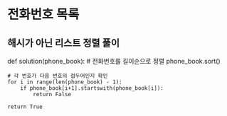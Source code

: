 # 전화번호 목록
## 해시가 아닌 리스트 정렬 풀이

def solution(phone_book):
    # 전화번호를 길이순으로 정렬
    phone_book.sort()
    
    # 각 번호가 다음 번호의 접두어인지 확인
    for i in range(len(phone_book) - 1):
        if phone_book[i+1].startswith(phone_book[i]):
            return False  
    
    return True  
